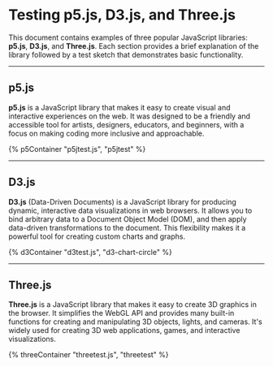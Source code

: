 # Testing p5.js, D3.js, and Three.js

This document contains examples of three popular JavaScript libraries: **p5.js**, **D3.js**, and **Three.js**. Each section provides a brief explanation of the library followed by a test sketch that demonstrates basic functionality.


---

## p5.js

**p5.js** is a JavaScript library that makes it easy to create visual and interactive experiences on the web. It was designed to be a friendly and accessible tool for artists, designers, educators, and beginners, with a focus on making coding more inclusive and approachable.

{% p5Container "p5jtest.js", "p5jtest" %}

---

## D3.js

**D3.js** (Data-Driven Documents) is a JavaScript library for producing dynamic, interactive data visualizations in web browsers. It allows you to bind arbitrary data to a Document Object Model (DOM), and then apply data-driven transformations to the document. This flexibility makes it a powerful tool for creating custom charts and graphs.

{% d3Container "d3test.js", "d3-chart-circle" %}


---

## Three.js

**Three.js** is a JavaScript library that makes it easy to create 3D graphics in the browser. It simplifies the WebGL API and provides many built-in functions for creating and manipulating 3D objects, lights, and cameras. It's widely used for creating 3D web applications, games, and interactive visualizations.

{% threeContainer "threetest.js", "threetest" %}

